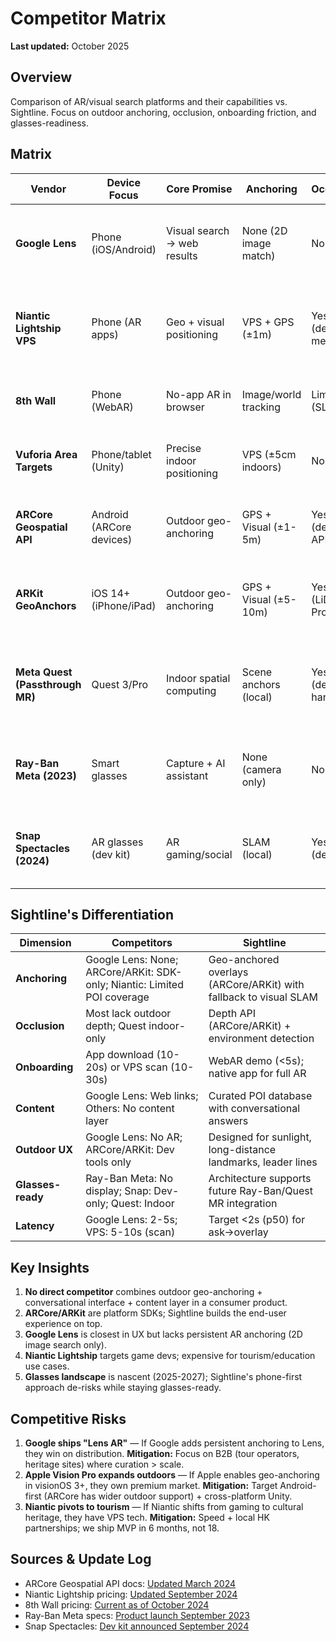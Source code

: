 # Competitor Matrix

**Last updated:** October 2025

## Overview

Comparison of AR/visual search platforms and their capabilities vs. Sightline. Focus on outdoor anchoring, occlusion, onboarding friction, and glasses-readiness.

## Matrix

| Vendor | Device Focus | Core Promise | Anchoring | Occlusion | Onboarding TTFV | Pricing | USP vs. Sightline | Links |
|--------|-------------|--------------|-----------|-----------|-----------------|---------|-------------------|-------|
| **Google Lens** | Phone (iOS/Android) | Visual search → web results | None (2D image match) | No | <5s (built-in) | Free | No persistent AR anchoring; returns web links, not overlays | [lens.google.com](https://lens.google.com) |
| **Niantic Lightship VPS** | Phone (AR apps) | Geo + visual positioning | VPS + GPS (±1m) | Yes (depth mesh) | 10-20s (app download + scan) | Free tier: 1K MAU; $99/mo for 10K MAU | Requires prior 3D mapping; limited POI coverage outside major cities | [lightship.dev/pricing](https://lightship.dev/pricing) |
| **8th Wall** | Phone (WebAR) | No-app AR in browser | Image/world tracking | Limited (SLAM) | <5s (web-based) | $99-499/mo | No geospatial anchoring; indoor/close-range only | [8thwall.com/pricing](https://8thwall.com/pricing) |
| **Vuforia Area Targets** | Phone/tablet (Unity) | Precise indoor positioning | VPS (±5cm indoors) | No | 15-30s (download + scan) | $99-499/mo; enterprise custom | Indoor-only; requires pre-scanned areas; outdoor fails | [developer.vuforia.com/pricing](https://developer.vuforia.com/pricing) |
| **ARCore Geospatial API** | Android (ARCore devices) | Outdoor geo-anchoring | GPS + Visual (±1-5m) | Yes (depth API) | 10-20s (app install) | Free (Google Cloud usage) | Platform SDK, not end-user product; no content layer | [developers.google.com/ar/develop/geospatial](https://developers.google.com/ar/develop/geospatial) |
| **ARKit GeoAnchors** | iOS 14+ (iPhone/iPad) | Outdoor geo-anchoring | GPS + Visual (±5-10m) | Yes (LiDAR on Pro) | 10-20s (app install) | Free (Apple dev) | Platform SDK, not product; iOS-only; limited to recent devices | [developer.apple.com/augmented-reality/arkit/](https://developer.apple.com/augmented-reality/arkit/) |
| **Meta Quest (Passthrough MR)** | Quest 3/Pro | Indoor spatial computing | Scene anchors (local) | Yes (depth, hand) | <10s (built-in) | $499-999 hardware; free SDK | Indoor-only; no GPS; no geo-anchoring; glasses factor in 2027+ | [developer.oculus.com](https://developer.oculus.com) |
| **Ray-Ban Meta (2023)** | Smart glasses | Capture + AI assistant | None (camera only) | No | <5s (built-in) | $299 hardware | No AR display; audio/camera only; limited to Meta AI voice queries | [ray-ban.com/meta-smart-glasses](https://www.ray-ban.com/usa/ray-ban-meta-smart-glasses) |
| **Snap Spectacles (2024)** | AR glasses (dev kit) | AR gaming/social | SLAM (local) | Yes (depth) | <10s | $99/mo (dev access) | Dev-only; no consumer release; no geo-anchoring; indoor focus | [spectacles.com](https://www.spectacles.com) |

## Sightline's Differentiation

| Dimension | Competitors | Sightline |
|-----------|-------------|-----------|
| **Anchoring** | Google Lens: None; ARCore/ARKit: SDK-only; Niantic: Limited POI coverage | Geo-anchored overlays (ARCore/ARKit) with fallback to visual SLAM |
| **Occlusion** | Most lack outdoor depth; Quest indoor-only | Depth API (ARCore/ARKit) + environment detection |
| **Onboarding** | App download (10-20s) or VPS scan (10-30s) | WebAR demo (<5s); native app for full AR |
| **Content** | Google Lens: Web links; Others: No content layer | Curated POI database with conversational answers |
| **Outdoor UX** | Google Lens: No AR; ARCore/ARKit: Dev tools only | Designed for sunlight, long-distance landmarks, leader lines |
| **Glasses-ready** | Ray-Ban Meta: No display; Snap: Dev-only; Quest: Indoor | Architecture supports future Ray-Ban/Quest MR integration |
| **Latency** | Google Lens: 2-5s; VPS: 5-10s (scan) | Target <2s (p50) for ask→overlay |

## Key Insights

1. **No direct competitor** combines outdoor geo-anchoring + conversational interface + content layer in a consumer product.
2. **ARCore/ARKit** are platform SDKs; Sightline builds the end-user experience on top.
3. **Google Lens** is closest in UX but lacks persistent AR anchoring (2D image search only).
4. **Niantic Lightship** targets game devs; expensive for tourism/education use cases.
5. **Glasses landscape** is nascent (2025-2027); Sightline's phone-first approach de-risks while staying glasses-ready.

## Competitive Risks

1. **Google ships "Lens AR"** — If Google adds persistent anchoring to Lens, they win on distribution. **Mitigation:** Focus on B2B (tour operators, heritage sites) where curation > scale.
2. **Apple Vision Pro expands outdoors** — If Apple enables geo-anchoring in visionOS 3+, they own premium market. **Mitigation:** Target Android-first (ARCore has wider outdoor support) + cross-platform Unity.
3. **Niantic pivots to tourism** — If Niantic shifts from gaming to cultural heritage, they have VPS tech. **Mitigation:** Speed + local HK partnerships; we ship MVP in 6 months, not 18.

## Sources & Update Log

- ARCore Geospatial API docs: [Updated March 2024](https://developers.google.com/ar/develop/geospatial)
- Niantic Lightship pricing: [Updated September 2024](https://lightship.dev/pricing)
- 8th Wall pricing: [Current as of October 2024](https://8thwall.com/pricing)
- Ray-Ban Meta specs: [Product launch September 2023](https://www.ray-ban.com/usa/ray-ban-meta-smart-glasses)
- Snap Spectacles: [Dev kit announced September 2024](https://www.spectacles.com)



